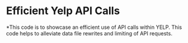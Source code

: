 # Efficient Yelp API Calls
 
*This code is to showcase an efficient use of API calls within YELP. This code helps to alleviate data file rewrites and limiting of API requests. 
